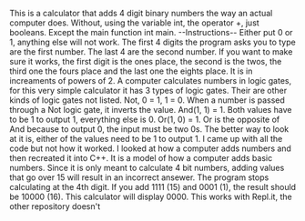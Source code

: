 This is a calculator that adds 4 digit binary numbers the way an actual computer does.
Without, using the variable int, the operator +, just booleans.
Except the main function int main.
--Instructions-- 
Either put 0 or 1, anything else will not work.
The first 4 digits the program asks you to type
are the first number.
The last 4 are the second number.
If you want to make sure it works, the first digit
is the ones place, the second is the twos,
the third one the fours place and the last one the
eights place. It is in increaments of powers of 2.
A computer calculates numbers in logic gates, for this very simple calculator it has 3 types of logic gates. 
Their are other kinds of logic gates not listed.
Not, 0 = 1, 1 = 0.
When a number is passed through a Not logic gate, it inverts the value.
And(1, 1) = 1. Both values have to be 1 to output 1, everything else is 0.
Or(1, 0) = 1.
Or is the opposite of And because to output 0, the input must be two 0s.
The better way to look at it is, either of the values need to be 1 to output 1.
I came up with all the code but not how it worked.
I looked at how a computer adds numbers and then recreated it into C++.
It is a model of how a computer adds basic numbers. 
Since it is only meant to calculate 4 bit numbers, adding values that go over 15 will result in an incorrect ansewer. 
The program stops calculating at the 4th digit.
If you add 1111 (15) and 0001 (1), the result should be 10000 (16). This calculator will display 0000.
This works with Repl.it, the other repository doesn't

